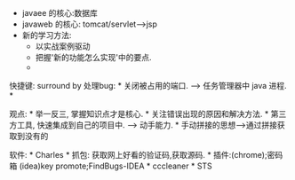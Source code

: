 
- javaee 的核心:数据库
- javaweb 的核心: tomcat/servlet-->jsp
- 新的学习方法:
	* 以实战案例驱动
	* 把握'新的功能怎么实现'中的要点.
	* 
快捷键: surround by
处理bug: 
	* 关闭被占用的端口. --> 任务管理器中 java 进程.
	* 

观点:
	* 举一反三, 掌握知识点才是核心.
	* 关注错误出现的原因和解决方法.
	* 第三方工具, 快速集成到自己的项目中. --> 动手能力.
	* 手动拼接的思想-->通过拼接获取到没有的
	
软件: 
	* Charles
		* 抓包: 获取网上好看的验证码,获取源码.
	* 插件:(chrome);密码箱
			(idea)key promote;FindBugs-IDEA
	* cccleaner
	* STS